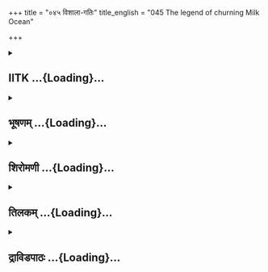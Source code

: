 +++
title = "०४५ विशाला-गतिः"
title_english = "045 The legend of churning Milk Ocean"

+++
<div caption="श्रीराम-हरिसीताराममूर्ति-घनपाठिभ्यां वचनम्" class="audioEmbed" src="https://archive.org/download/Ramayana-recitation-Sriram-harisItArAmamUrti-Ghanapaati-v2/Kanda_1/Kanda_1_BK-045-Vishala_Gamanam.mp3"></div>

<div class="js_include collapsed" newlevelforh1="2" title="IITK" unfilled url="/purANam/rAmAyaNam/audIchya-pAThaH/iitk/1_bAlakANDam/04-mithilAyAtrA/03/045_vishAlA-gatiH.md">
<details><summary><h2>IITK ...{Loading}...</h2></summary>

Devatas and daityas churn the ocean of milk -- Rudra swallows venom --
Visnu assumes the form of tortoise and supports Mandara mountain on his
back -- emergence of Dhanvantari, apsarasas, etc -- battle between devas
and daityas for possession of nectar.



### श्लोकः
#### मूलम्
विश्वामित्रवचश्श्रुत्वा राघवस् सहलक्ष्मणः।  
विस्मयं परमं गत्वा विश्वामित्रमथाब्रवीत्॥1.45.1॥

#### शब्दार्थः
सहलक्ष्मणः together with Lakshmana, राघवः Rama, विश्वामित्रवचः words of Visvamitra, श्रुत्वा having listened, परमम् great, विस्मयम् astonishment, गत्वा having obtained, अथ thereafter, विश्वामित्रम् addressing Visvamitra, अब्रवीत् spoke.

#### आङ्ग्लानुवादः
On hearing the words of Viswamitra, Rama along with Lakshmana, filled with astonishment said to himः



### श्लोकः
#### मूलम्
अत्यद्भुतमिदं ब्रह्मन् कथितं परमं त्वया।  
गङ्गावतरणं पुण्यं सागरस्यापि पूरणम्॥1.45.2॥

#### शब्दार्थः
ब्रह्मन् O Knower of Brahma, त्वया by you, कथितम् is narrated, परमम् great, इदम् this, गङ्गावतरणम् descent of Ganga, पुण्यम् sacred, सागरस्य ocean's, पूरणम् replenishment, अत्यद्भुतम् exceedingly wonderful.

#### आङ्ग्लानुवादः
"O Knower of the Brahman this story narrated by you relating to the descent of the sacred Ganga and the fullness of the ocean  (due to Ganga's fall) is very wonderful".



### श्लोकः
#### मूलम्
तस्य सा शर्वरी सर्वा सह सौमित्रिणा तदा।  
जगाम चिन्तयानस्य विश्वामित्रकथां शुभाम् ॥1.45.3॥

#### शब्दार्थः
तदा then, तस्य Rama, सौमित्रिणा सह together with Lakshmana, शुभाम् holy, विश्वामित्रकथाम् the story narrated by Visvamitra, चिन्तयानस्य while thinking, सा that, सर्वा completely, शर्वरी night, जगाम passed away.

#### आङ्ग्लानुवादः
Then Rama along with Lakshmana spent the whole night reflecting on the auspicious story narrated by Viswamitra.



### श्लोकः
#### मूलम्
ततः प्रभाते विमले विश्वामित्रं महामुनिम्।  
उवाच राघवो वाक्यं कृताह्निकमरिन्दमः॥1.45.4॥

#### शब्दार्थः
ततः afterwards, अरिन्दमः the destroyer of enemies, राघवः Rama, विमले clear, प्रभाते early morning, कृताह्निकम् after completing daily religious and spiritual rites, महामुनिम् great ascetic, विश्वामित्रम् addressing Visvamitra, वाक्यम् words, उवाच said.

#### आङ्ग्लानुवादः
Thereafter, the progeny of the Raghus, the destroyer of enemies (Rama) addressed Viswamitra in the clear early morning after Viswamitra had completed his routine ritesः



### श्लोकः
#### मूलम्
गता भगवती रात्रिश्श्रोतव्यं परमं श्रुतम्।  
क्षणभूतेव नौ रात्रिस् सम्वृत्तेयं महातपः॥1.45.5॥  
इमां चिन्तयतस्सर्वां निखिलेन कथां तव।

#### शब्दार्थः
महातपः O Great performer of austerities, परमम् supreme, श्रोतव्यम् fit to be listened, श्रुतम् has been heard, भगवती glorious, रात्रिः night, गता has passed, तव your, इमाम् this, सर्वाम् complete, कथाम् story, चिन्तयतः pondering over, नौ for both of us, इयम् this, रात्रिः night, क्षणभूतेव like a moment, सम्वृत्ता has turned out to be.

#### आङ्ग्लानुवादः
"O Noble ascetic we have heard this great story worthy to be listened. As we both lay pondering over the entire story (narrated by you), the glorious night passed off just like a moment.



### श्लोकः
#### मूलम्
तराम सरितां श्रेष्ठां पुण्यां त्रिपथगां नदीम्॥1.45.6॥  
नौरेषा हि सुखास्तीर्णा ऋषीणां पुण्यकर्मणाम्।  
भगवन्तमिह प्राप्तं ज्ञात्वा त्वरितमागता॥1.45.7॥

#### शब्दार्थः
सरिताम् among rivers, श्रेष्ठाम् excellent, पुण्याम् holy, त्रिपथगाम् flowing in three directions, नदीम् river Ganga, तराम let us cross over, सुखास्तीर्णा spread comfortably, पुण्यकर्मणाम् of men of pious acts, ऋषीणाम् saints, एषा this, नौः boat, भगवन्तम् you venerable, इह here, प्राप्तम् had arrived, ज्ञत्वा knowing, त्वरितम् speedily, आगता हि has come.

#### आङ्ग्लानुवादः
We will cross over Ganga, the best of rivers, the sacred river that flows in three directions.This boat of pious saints which is well laidout has come here swiftly, having come to know that you, O Venerable one have arrived".



### श्लोकः
#### मूलम्
तस्य तद्वचनं श्रुत्वा राघवस्य महात्मनः।  
सन्तारं कारयामास सर्षिसङ्घस् सराघवः॥1.45.8॥

#### शब्दार्थः
तस्य महात्मनः of that illustrious, राघवस्य Rama's, तत् वचनम् those words, श्रुत्वा having heard, सर्षिसङ्घः accompanied by hosts of sages, सराघवः together with Rama and Lakshmana, सन्तारम् to cross over, कारयामास made (arrangements).

#### आङ्ग्लानुवादः
Hearing the words of noble Rama, he (Viswamitra), accompanied by hosts of sages besides Rama and Lakshmana made arrangements to cross (the river).



### श्लोकः
#### मूलम्
उत्तरं तीरमासाद्य सम्पूज्यर्षिगणं तदा।  
गङ्गाकूले निविष्टास्ते विशालां ददृशुः पुरीम्॥1.45.9॥

#### शब्दार्थः
उत्तरं तीरम् northern bank, आसाद्य having reached, तदा then, ऋषिगणम् groups of sages, सम्पूज्य having paid homage, गङ्गाकूले on the bank of river Ganga, निविष्टाः encamped, ते they, विशालां पुरीम् city of Vishala, ददृशुः beheld.

#### आङ्ग्लानुवादः
Having reached the northern bank, they paid homage to the sages encamped on the bank of  Ganga and beheld the city of Vishala.



### श्लोकः
#### मूलम्
ततो मुनिवरस्तूर्णं जगाम सह राघवः ।  
विशालां नगरीं रम्यां दिव्यां स्वर्गोपमां तदा॥1.45.10॥

#### शब्दार्थः
ततः subsequently, मुनिवरः best among ascetics, Visvamitra, सह राघवः together with Rama and Lakshmana, तदा then, रम्याम् enchanting, दिव्याम् splendid, स्वर्गोपमाम् like unto heaven, विशालाम् towards Vishala, नगरीम् city, तूर्णम् speedily, जगाम went.

#### आङ्ग्लानुवादः
Thereupon Viswamitra, the best of ascetics, accompanied by Rama and Lakshmana soon proceeded towards the enchanting and splendid city of Vishala comparable to heaven.



### श्लोकः
#### मूलम्
अथ रामो महाप्राज्ञो विश्वामित्रं महामुनिम् ।  
पप्रच्छ प्राञ्जलिर्भूत्वा विशालामुत्तमां पुरीम्॥1.45.11॥

#### शब्दार्थः
अथ thereafter, महाप्राज्ञः great intellectual, रामः Rama, प्राञ्जलिः भूत्वा with folded palms, महामुनिम् eminent ascetic, विश्वामित्रम् Visvamitra, उत्तमाम् excellent, विशालां पुरीम् about the city of Vishala, पप्रच्छ enquired.

#### आङ्ग्लानुवादः
Thereafter great intellectual, Rama, with folded palms enquired of eminent ascetic Viswamitra, about the excellent city of Vishala.



### श्लोकः
#### मूलम्
कतरो राजवंशोऽयं विशालायां महामुने।  
श्रोतुमिच्छामि भद्रं ते परं कौतूहलं हि मे॥.1.45.12॥

#### शब्दार्थः
महामुने O Distinguished ascetic, विशालायाम् in this city of Vishala, अयम् this, राजवंशः royal lineage, कतरः whose, श्रोतुम् to listen, इच्छामि I am desirous, ते भद्रम् may you prosper, मे to me, परम् great, कौतूहलं हि is my curiosity.

#### आङ्ग्लानुवादः
"O Distinguished ascetic, which royal dynasty is ruling this city of Vishala? Could you tell me? Great is my curiosity. May you prosper"



### श्लोकः
#### मूलम्
तस्य तद्वचनं श्रुत्वा रामस्य मुनिपुङ्गवः।  
आख्यातुं तत्समारेभे विशालस्य पुरातनम्॥1.45.13॥

#### शब्दार्थः
मुनिपुङ्गवः preeminent among ascetics, तस्य रामस्य Rama's, तत् वचनम् those words, श्रुत्वा having listened, विशालस्य city of Vishala's, पुरातनम् ancient, तत् that, आख्यातुम् to relate, समारेभे commenced.

#### आङ्ग्लानुवादः
Viswamitra, preeminent among ascetics, hearing the words of Rama commenced to relate the history of the ancient city of Vishala.



### श्लोकः
#### मूलम्
श्रूयतां राम शक्रस्य कथां कथयतश्शुभाम्।  
अस्मिन् देशे तु यद्वृत्तं तदपि शृणु राघव॥1.45.14॥

#### शब्दार्थः
राम O Rama, शक्रस्य Indra's, शुभाम् auspicious, कथाम् legendary story, कथयतः being related by me, श्रूयताम् may be heard, अस्मिन् देशे in this country, यत् what, वृत्तम् had happened, तदपि that also, शृणु you may listen.

#### आङ्ग्लानुवादः
"O Rama hear the auspicious legend of Indra. Listen, too, what had happened to this  
country.



### श्लोकः
#### मूलम्
पूर्वं कृतयुगे राम दितेः पुत्रा महाबलाः।  
अदितेश्च महाभाग वीर्यवन्तस्सुधार्मिकाः॥1.45.15॥

#### शब्दार्थः
महाभाग राम O Blessed Rama, पूर्वम् formerly, कृतयुगे in Krita yuga, दितेः पुत्राः sons of Diti, अदितेश्च sons of Aditi, महाबलाः highly powerful, वीर्यवन्तः possessed of valour, सुधार्मिकाः highly virtuous (used to live).

#### आङ्ग्लानुवादः
O Blessed Rama in kritayuga, the sons of Diti were very strong and those of Aditi were spirited and righteous.



### श्लोकः
#### मूलम्
ततस्तेषां नरश्रेष्ठ बुद्धिरासीन्महात्मनाम् ।  
अमरा अजराश्चैव कथं स्याम निरामयाः॥1.45.16॥

#### शब्दार्थः
ततः then, नरश्रेष्ठ O Best among men, महात्मनाम् of the illustrious, तेषाम् for them, अजराः free from old age, अमराश्चैव free from death, निरामयाः free from disease, कथम् how, स्याम we will be, बुद्धिः आसीत् a thought came.

#### आङ्ग्लानुवादः
O Best among men a thought came to those illustrious ones, 'how can we be  free from old age, death and disease'?



### श्लोकः
#### मूलम्
तेषां चिन्तयतां राम बुद्धिरासीन्महात्मनाम्।  
क्षीरोदमथनं कृत्वा रसं प्राप्स्याम तत्र वै॥1.45.17॥

#### शब्दार्थः
राम O Rama, चिन्तयताम् while they were reflecting over this matter, तेषाम् for them, महात्मनाम् noble ones, बुद्धिः a thought, आसीत् came, क्षीरोदमथनम् churning the ocean of milk, कृत्वा having made, तत्र from there, रसम् nectar of immortality, प्राप्स्याम we will obtain.

#### आङ्ग्लानुवादः
"O Rama While the noble sons were reflecting over this matter an idea flashed across their minds to get nectar by churning the ocean of milk.



### श्लोकः
#### मूलम्
ततो निश्चित्य मथनं योक्त्रं कृत्वा च वासुकिम्।  
मन्थानं मन्दरं कृत्वा ममन्थुरमितौजसः॥1.45.18॥

#### शब्दार्थः
ततः there upon, अमितौजसः those men who were very powerful, मथनम् to churn, निश्चित्य having decided, वासुकिम् Vasuki, योक्त्रम् as rope of the churning rod, कृत्वा having made, मन्दरम् Mandara mountain, मन्थानम् as churning rod, कृत्वा having made, ममन्थुः churned.

#### आङ्ग्लानुवादः
Thereupon, having decided to churn (the ocean mind) those very powerful ones, made Vasuki, (the great snake), as a rope and Mandara mountain as the churning rod.And started churning it.



### श्लोकः
#### मूलम्
अथ वर्षसहस्रेण योक्त्रसर्पशिरांसि च।  
वमन्त्यति विषं तत्र ददंशुर्दशनैश्शिलाः॥1.45.19॥

#### शब्दार्थः
अथ thereafter, वर्षसहस्रेण in a thousand years, योक्त्रसर्पशिरांसि the hoods of the serpent made as rope, तत्र there, अतिविषम् virulent poison, वमन्ति vomitting, शिलाः rocks, दशनैः with teeth, ददंशुः had bitten.

#### आङ्ग्लानुवादः
After a thousand years, the hoods of the snake made as rope vomitted venom and started biting the rocks of the Mandara mountain with their teeth.



### श्लोकः
#### मूलम्
उत्पपाताग्निसङ्काशं हालाहलमहाविषम्।  
तेन दग्धं जगत्सर्वं सदेवासुरमानुषम्॥1.45.20॥

#### शब्दार्थः
अग्निसङ्काशम् resembling fire, हालाहलमहाविषम् virulent venom known as HalaHala, उत्पपात was sprung up, तेन by that, सदेवासुरमानुषम् with devatas, asuras, mortals, सर्वम् entire, जगत् world, दग्धम् was burnt.

#### आङ्ग्लानुवादः
Therefrom was produced halahala, virulent venom resembling fire.The entire universe  consisting of devatas, asuras and mortals was burnt down.



### श्लोकः
#### मूलम्
अथ देवा महादेवं शङ्करं शरणार्थिनः।  
जग्मुः पशुपतिं रुद्रं त्राहि त्राहीति तुष्टुवुः॥1.45.21॥

#### शब्दार्थः
अथ then, देवाः devatas, शरणार्थिनः seeking refuge, महादेवम् great god, शङ्करम् the god causing happiness, पशुपतिम् lord of all living beings, रुद्रम् to Rudra, जग्मुः had gone, त्राहि त्राहि इति save us, save us, तुष्टुवुः they extolled.

#### आङ्ग्लानुवादः
The devatas sought refuge in the great god Rudra who causes happiness, the Lord of all living beings. 'Save us, Save us', the cried.



### श्लोकः
#### मूलम्
एवमुक्तस्ततो देवैर्देवदेवेश्वरः प्रभुः।  
प्रादुरासीत्ततोऽत्रैव शङ्खचक्रधरो हरिः॥1.45.22॥

#### शब्दार्थः
ततः thereupon, प्रभुः lord, देवदेवेश्वरः the overlord, who is god of gods, देवैः by devatas, एवम् in this way, उक्तः having been spoken, ततः thereafter, शङ्खचक्रधरः bearing the conch and discus, हरिः Hari, अत्रैव here itself, प्रादुरासीत् appeared.

#### आङ्ग्लानुवादः
Thereupon, Hari the Lord of celestial beings extolled by the devatas appeared bearing the conch and discus.



### श्लोकः
#### मूलम्
उवाचैनं स्मितं कृत्वा रुद्रं शूलभृतं हरिः।  
दैवतैर्मथ्यमाने तु यत्पूर्वं समुपस्थितम् ॥1.45.23॥  
त्वदीयंहि सुरश्रेष्ठ सुराणामग्रजोऽसि यत् ।  
अग्रपूजामिमां मत्वा गृहाणेदं विषं प्रभो॥1.45.24॥

#### शब्दार्थः
हरिः Hari, स्मितं कृत्वा having smiled, शूलभृतम् god bearing the Trident, एनं रुद्रम् addressing Rudra, उवाच spoke, सुरश्रेष्ठ O Chief of celestials, दैवतैः by devatas, मथ्यमाने while churning, यत् whichever, पूर्वम् earlier, समुपस्थितम् is produced, त्वदीयं हि is yours, सुराणाम् among devatas, अग्रजः असि were born earliest, प्रभो O Capable one, इमाम् this one,    अग्रपूजाम् the first offering to the most distinguished, मत्वा thinking, इदम् this, विषम् venom, गृहाण receive.

#### आङ्ग्लानुवादः
Hari, smiling said to the tridentbearing Rudra "O Chief of celestial beings you were born the earliest among the devatas. Therefore, while churning the ocean whichever is produced first shall be offered to you. Considering it the first offering, O Lord accept this venom."



### श्लोकः
#### मूलम्
इत्युक्त्वा च सुरश्रेष्ठस्तत्रैवान्तरधीयत।  
देवतानां भयं दृष्टवाश्रुत्वा वाक्यं तु शार्ङ्गिणः।  
हालाहलविषं घोरं स जग्राहामृतोपमम्॥1.45.25॥

#### शब्दार्थः
सुरश्रेष्ठः excellent among devatas, इति in this manner, उक्त्वा having spoken, तत्रैव there alone, अन्तरधीयत vanished, सः Shiva, देवतानाम् devatas', भयम् fear, दृष्टवा having seen,    शार्ङ्गिणः वाक्यम् Visnu's word, श्रुत्वा having heard, घोरम् dreadful, हालाहलविषम् HalaHala venom, अमृतोपमम् treating it as nectar, जग्राह received.

#### आङ्ग्लानुवादः
Visnu, the highest among the devatas having the spoken, vanished. Siva who had heard Visnu's words and seen the fear of the gods received that  dreadful halahala  
treating it as nectar.



### श्लोकः
#### मूलम्
देवान्विसृज्य देवेशो जगाम भगवान् हरः।  
ततो देवासुरास्सर्वे ममन्थू रघुनन्दन ॥1.45.26॥

#### शब्दार्थः
देवेशः lord of devatas, भगवान् venerable, हरः Siva, देवान् devatas, विसृज्य leaving behind, जगाम had gone, रघुनन्दन O Descendent of Raghu, ततः then, सर्वे all, देवासुराः devatas and asuras, ममन्थुः churned.

#### आङ्ग्लानुवादः
Lord of the gods, venerable Siva went away to his abode leaving behind the devatas. O Descendant of Raghu then all the devatas and asuras resumed churning.



### श्लोकः
#### मूलम्
प्रविवेशाथ पातालं मन्थानः पर्वतोऽनघ।  
ततो देवास्सगन्धर्वास्तुष्टुवुर्मधुसूदनम्॥1.45.27॥

#### शब्दार्थः
अनघ O Sinless one, अथ after that, मन्थानः पर्वतः mountain Mandara used as churning rod, पातालम् to Patala, प्रविवेश entered (sank down), ततः thereupon, सगन्धर्वाः along with gandharvas, देवाः devatas, मधुसूदनम् Vishnu, तुष्टुवुः extolled.

#### आङ्ग्लानुवादः
'O Sinless one after the mountain (Mandara) used as churning rod sank down to nether world (patala) the devatas along with the gandharvas invoked Visnu'.



### श्लोकः
#### मूलम्
त्वं गतिः सर्वभूतानां विशेषेण दिवौकसाम्।  
पालयास्मान्महाबाहो गिरिमुद्धर्तुमर्हसि॥1.45.28॥

#### शब्दार्थः
महाबाहो O Strong armed one, त्वम् you, सर्वभूतानाम् for all living beings, गतिः ultimate refuge, विशेषेण specially, दिवौकसाम् for devatas, अस्मान् us, पालय protect, गिरिम् mountain, उद्धर्तुम् अर्हसि fit to lift it.

#### आङ्ग्लानुवादः
"O mightyarmed Visnu you are the ultimate refuge for all living beings, specially for the devatas. Protect us, you (alone) are fit to lift up the Mandara mountain".



### श्लोकः
#### मूलम्
इति श्रुत्वा हृषीकेशः कामठं रूपमास्थितः।  
पर्वतं पृष्ठतः कृत्वा शिश्ये तत्रोदधौ हरिः॥1.45.29॥

#### शब्दार्थः
हृषीकेशः controller of sense organs, हरिः Visnu, इति these words, श्रुत्वा having heard, कामठम् रूपम् form of tortoise, आस्थितः assuming, पर्वतम् mountain, पृष्ठतः on its back, कृत्वा having made, तत्र there, उदधौ in the ocean, शिश्ये reclined.

#### आङ्ग्लानुवादः
Having heard these words, the controller of the sense organs, Visnu, assumed the form of a tortoise reclined in the ocean supporting the mountain on its back.



### श्लोकः
#### मूलम्
पर्वताग्रे तु लोकात्मा हस्तेनाक्रम्य केशवः।  
देवानां मध्यतः स्थित्वा ममन्थ पुरुषोत्तमः॥1.45.30॥

#### शब्दार्थः
लोकात्मा omnipresent, पुरुषोत्तमः supreme Purusha, केशवः Visnu, देवानाम् devatas, मध्यतः amidst, स्थित्वा standing, पर्वताग्रे on the peak of mountain, हस्तेन with his hand, आक्रम्य occupying, ममन्थ churned.

#### आङ्ग्लानुवादः
Visnu, the Supreme being, the soul of the universe standing amidst the devatas took hold of the peak of mountain with his hand and continued to churn the ocean.



### श्लोकः
#### मूलम्
अथ वर्षसहस्रेण सदण्डस्सकमण्डलुः।  
पूर्वं धन्वन्तरिर्नाम अप्सराश्च सुवर्चसः॥1.45.31॥

#### शब्दार्थः
अथ there after, वर्षसहस्रेण in thousand years, सदण्डः holding staff, सकमण्डलुः with water pot (carried by ascetics), धन्वन्तरिर्नाम named Danvantari, सुवर्चसः of high lustre, अप्सराश्च apsaras, पूर्वम् in the begining (came out).

#### आङ्ग्लानुवादः
In this way thousand years rolled by. In the beginining came out Dhanvantari holding a staff and a water pot (carried by ascetics) and apsaras of high lustre.



### श्लोकः
#### मूलम्
अप्सु निर्मथनादेव रसास्तस्माद्वरस्त्रियः।  
उत्पेतुर्मनुजश्रेष्ठ तस्मादप्सरसोऽभवन्॥1.45.32॥

#### शब्दार्थः
मनुजश्रेष्ठ O Best among men, अप्सु waters, निर्मथनात् churning, तस्मात् रसात् from that essence, वरस्त्रियः excellent women, उत्पेतुः emerged, तस्मात् for that reason, अप्सरसः apsaras, अभवन् became.

#### आङ्ग्लानुवादः
O Best among men excellent women emerged out of the essence produced by churning of waters. Therefore they are known as apsarasas.



### श्लोकः
#### मूलम्
षष्टिः कोट्योऽभवंस्तासाम् अप्सराणां सुवर्चसाम्।  
असङ्ख्येयास्तु काकुत्स्थ यास्तासां परिचारिकाः॥1.45.33॥

#### शब्दार्थः
काकुत्स्थ O Kakutstha, सुवर्चसाम् highly lustrous, तासाम् अप्सराणाम् those apsarasas, षष्टिः कोट्यः sixty crores, अभवन् produced, तासाम् their, याः परिचारिकाः those attendants, असङ्ख्येयाः countless in number.

#### आङ्ग्लानुवादः
O Kakutstha there appeared sixty crore highly lustrous apsarasas. Their  attendants were countless in number.



### श्लोकः
#### मूलम्
न तास्स्म परिगृह्णन्ति सर्वे ते देवदानवाः।  
अप्रतिग्रहणात्ताश्च सर्वास्साधारणास्स्मृताः॥1.45.34॥

#### शब्दार्थः
सर्वे all, ते देवदानवाः devas or danavas, ताः them, न परिगृह्णन्ति स्म did not accept in marriage, अप्रतिग्रहणात् unmarried as they were, ताः सर्वाः all of them, साधारणाः belonging to all, स्मृताः have been called.

#### आङ्ग्लानुवादः
Neither devas nor danavas accept them in marriage. Unmarried, all of them have been regarded as belonging to all.



### श्लोकः
#### मूलम्
वरुणस्य ततः कन्या वारुणी रघुनन्दन ।  
उत्पपात महाभागा मार्गमाणा परिग्रहम्॥1.45.35॥

#### शब्दार्थः
रघुनन्दन O Joys of Raghus, Rama, ततः thereafter, वरुणस्य Varuna's, कन्या daughter, वारुणी Vaaruni, परिग्रहम् seeking consort, मार्गमाणा searching, उत्पपात fell out.

#### आङ्ग्लानुवादः
O Joy of the Raghus (Rama) thereafter Varuna's daughter Varuni (goddess of wine) came out searching for a consort.



### श्लोकः
#### मूलम्
दितेः पुत्रा न तां राम जगृहुर्वरुणात्मजाम्।  
अदितेस्तु सुता वीर जगृहुस्तामनिन्दिताम्॥1.45.36॥

#### शब्दार्थः
राम O Rama, तां वरुणात्मजाम् that Varuni, दितेः Diti's, पुत्राः sons, न जगृहुः did not accept, वीर O heroic one, अनिन्दिताम् blemishless, ताम् her, अदितेः सुताः sons of Aditi, जगृहुः   received.

#### आङ्ग्लानुवादः
O Rama while Diti's sons did not accept the unblemished Varuni, O heroic one, the sons of Aditi did.



### श्लोकः
#### मूलम्
असुरास्तेन दैतेयास्सुरास्तेनादितेस्सुताः।  
हृष्टाः प्रमुदिताश्चासन् वारुणीग्रहणात्सुराः॥1.45.37॥

#### शब्दार्थः
तेन for that reason, दैतेयाः sons of Diti, असुराः Asuras (without wine), अदितेः Aditi's, सुताः sons, सुराः Suras, सुराः devatas, वारुणीग्रहणात् for having accepted Vaaruni, हृष्टाः (प्रमुदिताः च) आसन् became glad.

#### आङ्ग्लानुवादः
For that reason, sons of Diti were called asuras. Aditi's sons were known as suras. Devatas grew exceedingly glad for having Varuni.



### श्लोकः
#### मूलम्
उच्चैश्श्रवा हयश्रेष्ठो मणिरत्नं च कौस्तुभम्।  
उदतिष्ठन्नरश्रेष्ठ तथैवामृतमुत्तमम्॥1.45.38॥

#### शब्दार्थः
नरश्रेष्ठ O Foremost among men, उच्चैश्श्रवाः Ucchaishravas, the celestial horse,  हयश्रेष्ठः best of horses, कौस्तुभम् Kausthubham, मणिरत्नं च best among Jewels, तथैव and also, उत्तमम् excellent, अमृतम् nectar, उदतिष्ठन् arose (out of foam).

#### आङ्ग्लानुवादः
O Foremost among men (Rama) ucchaishravas, the best of horses (the celestial horse), kausthubham, the best jewel and also nectar came (from churning).



### श्लोकः
#### मूलम्
अथ तस्य कृते राम महानासीत्कुलक्षयः।  
अदितेस्तु ततः पुत्रा दितेः पुत्रानसूदयन्॥1.45.39॥

#### शब्दार्थः
राम O Rama, अथ thereafter, तस्य कृते for it's sake, महान् great, कुलक्षयः आसीत् destructin of race took place, ततः thereafter, अदितेः Aditi's, पुत्राः sons, दितेः Diti's, पुत्रान् sons, असूदयन् killed.

#### आङ्ग्लानुवादः
O Rama the race of devatas and daityas suffered great destruction because of (their fight for) that nectar. Thereafter Aditi's sons, the devatas killed Diti's sons, the daityas.



### श्लोकः
#### मूलम्
एकतोऽभ्यागमन् सर्वे ह्यसुरा राक्षसैस्सह।  
युद्धमासीन्महाघोरं वीर त्रैलोक्यमोहनम्॥1.45.40॥

#### शब्दार्थः
वीर O Heroic Rama, सर्वे all, असुराः asuras, राक्षसैः सह along with rakshasas, एकतः on one side, अभ्यागमन् joined, त्रैलोक्यमोहनम् striking confusion (delusion) among the three worlds, महाघोरम् violently dreadful, युद्धम् battle, आसीत् took place.

#### आङ्ग्लानुवादः
O Heroic Rama all the asuras along with the rakshasas joined on one side. A violent and a dreadful battle which threw the three worlds in to a great confusion, ensued.



### श्लोकः
#### मूलम्
यदा क्षयं गतं सर्वं तदा विष्णुर्महाबलः।  
अमृतं सोऽहरत्त्तूर्णं मायामास्थाय मोहिनीम्॥1.45.41॥

#### शब्दार्थः
यदा when, सर्वम् everything, क्षयं गतम् was perished, तदा then, महाबलः endowed with great power, सः विष्णुः Vishnu, मोहिनीम् Mohini form (elusivedelusive ), मायाम् illusion (maya), आस्थाय assuming, तूर्णम् speedily, अमृतम् nectar, आहरत् had stolen.

#### आङ्ग्लानुवादः
When everything was destroyed completely, the exceedingly powerful Visnu assuming the form of Mohini a charming woman (elusive form) with the power of illusion quickly stole away the nectar.



### श्लोकः
#### मूलम्
ये गताऽभिमुखं विष्णुमक्षयं पुरुषोत्तमम्।  
सम्पिष्टास्ते तदा युद्धे विष्णुना प्रभविष्णुना॥1.45.42॥

#### शब्दार्थः
अक्षयम् imperishable, पुरुषोत्तमम् supreme purusha, विष्णुम् Vishnu, ये those, युद्धे in the battle, अभिमुखम् in front of him, गताः had gone, ते they, प्रभविष्णुना by the capable, विष्णुना by Vishnu, सम्पिष्टाः were grounded.

#### आङ्ग्लानुवादः
Those who opposed the imperishable, supreme purusha, Visnu, in the battle were crushed by all powerful Visnu.



### श्लोकः
#### मूलम्
अदितेरात्मजा वीरा दितेः पुत्रान्निजघ्निरे।  
तस्मिन् घोरे महायुद्धे दैतेयादित्ययोर्भृशम्॥1.45.43॥

#### शब्दार्थः
दैतेयादित्ययोः of the daityas and adityas, तस्मिन् in that, घोरे महायुद्धे great battle, वीराः heroic, अदितेः Aditi's, आत्मजाः sons, दितेः Diti's, पुत्रान् sons, निजघ्निरे killed.

#### आङ्ग्लानुवादः
In that great and terrible battle between daityas and devatas, Aditi's sons killed Diti's.



### श्लोकः
#### मूलम्
निहत्य दितिपुत्रांश्च राज्यं प्राप्य पुरन्दरः।  
शशास मुदितो लोकान् सर्षिसङ्घान् सचारणान्॥1.45.44॥

#### शब्दार्थः
पुरन्दरः Indra, दितिपुत्रान् the sons of Diti, निहत्य having killed, राज्यम् kingdom, प्राप्य having gained, मुदितः pleased, सर्षिसङ्घान् in the company of rishis, सचारणान् celestial singers, लोकान् worlds, शशास ruled.

#### आङ्ग्लानुवादः
Indra, having killed the sons of Diti was happy with the kingdom gained. He ruled the worlds in the company of rishis and celestial singers".  

### समाप्तिः
 श्रीमद्रामायणे वाल्मीकीय आदिकाव्ये बालकाण्डे पञ्चचत्वारिंशस्सर्गः॥  
Thus ends the fortyfifth sarga of Balakanda of the holy Ramayana the first epic composed by sage Valmiki.

</details>
</div>
<div class="js_include collapsed" newlevelforh1="2" title="भूषणम्" unfilled url="/purANam/rAmAyaNam/audIchya-pAThaH/TIkA/bhUShaNa_iitk/1_bAlakANDam/04-mithilAyAtrA/03/045_vishAlA-gatiH.md">
<details><summary><h2>भूषणम् ...{Loading}...</h2></summary>



विश्वामित्रवचः श्रुत्वा राघवः सहलक्ष्मणः ।  

विस्मयं परमं गत्वा विश्वामित्रमथाब्रवीत्  ॥  १।४५।१  ॥   

एवं दशभिः सर्गैर्गङ्गागाङ्गेयसम्भ्ाववर्णनव्याजेन
धातुमोक्षणगङ्गापूतत्वनिमित्तकं देवतान्तरावरत्वं दर्शितम् । अथ त्रिभिः
सर्गैः महेन्द्रस्यावरत्वमुपपाद्यते--विश्वामित्रेत्यादि  ॥  १।४५।१  ॥   

  

अत्यद्भुतमिदं ब्रह्मन् कथितं परमं त्वया ।  

गङ्गावतरणं पुण्यं सागरस्यापि पूरणम्  ॥  १।४५।२  ॥   

अत्यद्भुतमिति । पूरणं खननेनाभिवर्द्धनम्  ॥  १।४५।२  ॥   

  

क्षणभूतेव नौ रात्रिः संवृत्तेयं महातपः ।  

इमां चिन्तयतस्सर्वां निखिलेन कथां तव  ॥  १।४५।३  ॥   

क्षणभूतेव नौ रात्रिरिति श्लोको गता भगवतीत्यर्धात्परमनुसन्धेयः  ॥  १।४५।३
 ॥   

  

तस्य सा शर्वरी सर्वा सह सौमित्रिणा तदा ।  

जगाम चिन्तयानस्य विश्वामित्रकथां शुभाम्  ॥  १।४५।४  ॥   

तस्येति । क्षणभूतेव जगामेत्यर्थः  ॥  १।४५।४  ॥   

  

ततः प्रभाते विमले विश्वामित्रं महामुनिम् ।  

उवाच राघवो वाक्यं कृताह्िनकमरिन्दमः  ॥  १।४५।५  ॥   

तत इति । विमले प्रभाते सम्यक्प्रभात इत्यर्थः  ॥  १।४५।५  ॥   

  

गता भगवती रात्रिः श्रोतव्यं परमं श्रुतम्  ॥  १।४५।६  ॥   

गतेत्यर्द्धत्रयम् । भगवती सत्कथायुक्तत्वात् पूज्या  ॥  १।४५।६  ॥   

  

तराम सरितां श्रेष्ठां पुण्यां त्रिपथगां नदीम् ।  

नौरेषा हि सुखास्तीर्णा ऋषीणां पुण्यकर्मणाम् ।  

भगवन्तमिह प्राप्तं ज्ञात्वा त्वरितमागता  ॥  १।४५।७  ॥   

तरामेति अर्द्धत्रयम् । ऋषीणां नौः ऋषितरणार्हा नौः  ॥  १।४५।७  ॥   

  

तस्य तद्वचनं श्रुत्वा राघवस्य महात्मनः ।  

सन्तारं कारयामास सर्षिसङ्घः सराघवः  ॥  १।४५।८  ॥   

तस्येति । स राघवः सर्षिसङ्घः । कारयामास अकरोत् । स्वार्थे णिच्  ॥  १।४५।८
 ॥   

  

उत्तरं तीरमासाद्य सम्पूज्यर्षिगणं तदा ।  

गङ्गाकूले निविष्टास्ते विशालां ददृशुः पुरीम्  ॥  १।४५।९  ॥   

उत्तरमिति । ऋषिगणं नौतारणार्थमागतं सम्पूज्य पूजापूर्वकं निवर्त्य ।
निविष्टाः क्षणं स्थिताः  ॥  १।४५।९  ॥   

  

ततो मुनिवरस्तूर्णं जगाम सहराघवः ।  

विशालां नगरीं रम्यां दिव्यां स्वर्गोपमां तदा  ॥  १।४५।१०  ॥   

तत इति । विशालां प्रतीति शेषः  ॥  १।४५।१०  ॥   

  

अथ रामो महाप्राज्ञो विश्वामित्रं महामुनिम् ।  

पप्रच्छ प्राञ्जलिर्भूत्वा विशालामुत्तमां पुरीम्  ॥  १।४५।११  ॥   

अथेति । विशालां विशालामाहात्म्यम्  ॥  १।४५।११  ॥   

  

कतरो राजवंशो ऽयं विशालायां महामुने ।  

श्रोतुमिच्छामि भद्रं ते परं कौतूहलं हि मे  ॥  १।४५।१२  ॥   

विशालायां वर्तमानो राजवंशः कतर इति द्वितीयः प्रश्नः  ॥  १।४५।१२  ॥   

  

तस्य तद्वचनं श्रुत्वा रामस्य मुनिपुङ्गवः ।  

आख्यातुं तत्समारेभे विशालस्य पुरातनम्  ॥  १।४५।१३  ॥   

तस्येति । विशालस्य विशालाख्यनगरस्य । पुरातनं कर्म प्रथमपृष्टं वैभवम्
आख्यातुं समारेभे  ॥  १।४५।१३  ॥   

  

श्रूयतां राम शक्रस्य कथां कथयतः शुभाम् ।  

अस्मिन् देशे तु यद्वृत्तं तदपि शृणु राघव  ॥  १।४५।१४  ॥   

श्रूयतामिति । अस्मिन्देशे यद्वृत्तं तच्छृणु । तच्छेषतया शक्रस्य कथां
कथयतो मत्तः सा श्रूयताम्  ॥  १।४५।१४  ॥   

  

पूर्वं कृतयुगे राम दितेः पुत्रा महाबलाः ।  

अदितेश्च महाभाग वीर्यवन्तः सुधार्मिकाः  ॥  १।४५।१५  ॥   

पूर्वमिति । पूर्वं कृतयुगे दितेः पुत्रा महाबला आसन् । अदितेः पुत्रा
वीर्यवन्तो धार्मिकाश्चासन्  ॥  १।४५।१५  ॥   

  

ततस्तेषां नरश्रेष्ठ बुद्धिरासीन्महात्मनाम् ।  

अमरा अजराश्चैव कथं स्याम निरामयाः  ॥  १।४५।१६  ॥   

तत इति । म्रियन्त इति मराः । पचाद्यच् । अमराः मरणरहिताः, अजराः
जरारहिताः, तेषां देवासुराणाम्  ॥  १।४५।१६  ॥   

  

तेषां चिन्तयतां राम बुद्धिरासीन्महात्मनाम् ।  

क्षीरोदमथनं कृत्वा रसं प्राप्स्याम तत्र वै  ॥  १।४५।१७  ॥   

तेषामिति । रसम् अमृतम् । तत्र क्षीरोदे  ॥  १।४५।१७  ॥   

  

ततो निश्चित्य मथनं योक्त्रं कृत्वा च वासुकिम् ।  

मन्थानं मन्दरं कृत्वा ममन्थुरमितौजसः  ॥  १।४५।१८  ॥   

तत इति । योक्त्रं मथनरज्जुं । मन्थानं मथनदण्डम्  ॥  १।४५।१८  ॥   

  

अथ वर्षसहस्रेण सदण्डः सकमण्डलुः ।  

पूर्वं धन्वन्तरिर्नाम अप्सराश्च सुवर्चसः  ॥  १।४५।१९  ॥   

अथेति । धन्वन्तरिरुत्पपात । अप्सराश्च उत्पेतुरिति शेषः ।
आकारान्तत्वमार्षम्  ॥  १।४५।१९  ॥   

  

अप्सु निर्मथनादेव रसस्तस्माद्वरस्त्रियः ।  

उत्पेतुर्मनुजश्रेष्ठ तस्मादप्सरसो ऽभवन्  ॥  १।४५।२०  ॥   

अप्स्विति । अप्सरःशब्दं निर्वक्तिअत्राप्शब्देन तद्विकारभूतं
क्षीरमुपलक्ष्यते । अप्सु यन्निर्मथनं तस्माद्यो रसस्तस्माद्रसाद्यत
उत्पेतुस्तस्मादप्सरसो ऽभवन् । पृषोदरादित्वात्साधुः  ॥  १।४५।२०  ॥   

  

षष्टिः कोट्यो ऽभवंस्तासामप्सराणां सुवर्चसाम् ।  

असङ्ख्येयास्तु काकुत्स्थ यास्तासां परिचारिकाः  ॥  १।४५।२१  ॥   

षष्टिरिति । तासां प्रधानभूतानाम्  ॥  १।४५।२१  ॥   

  

न ताः स्म प्रतिगृह्णन्ति सर्वे ते देवदानवाः ।  

अप्रतिग्रहणादेव तेन साधारणाः स्मृताः  ॥  १।४५।२२  ॥   

न ताः स्मेति । न ताः स्म प्रतिगृह्णन्ति न साधारण्येन प्रतिगृह्णन्ति
स्मेत्यर्थः । कुतः अप्रतिग्रहणात्, को वा मम पतिरिति मार्गणाकरणादित्यर्थः
। तेनासाधारण्येन परिग्रहाकरणेन  ॥  १।४५।२२  ॥   

  

वरुणस्य ततः कन्या वारुणी रघुनन्दन ।  

उत्पपात महाभागा मार्गमाणा परिग्रहम्  ॥  १।४५।२३  ॥   

वरुणस्येति । वरुणस्य समुद्राधिदेवतायाः । वारुणी सुराधिदेवता । परिग्रहं
ममेयमिति परिग्रहस्य कर्तारम्  ॥  १।४५।२३  ॥   

  

दितेः पुत्रा न तां राम जगृहुर्वरुणात्मजाम् ।  

अदितेस्तु सुता वीर जगृहुस्तामनिन्दिताम्  ॥  १।४५।२४  ॥   

दितेरिति । स्पष्टम्  ॥  १।४५।२४  ॥   

  

असुरास्तेन दैतेयाः सुरास्तेनादितेः सुताः ।  

हृष्टाः प्रमुदिताश्चासन् वारुणीग्रहणात्सुराः  ॥  १।४५।२५  ॥   

प्रसङ्गात्सुरासुरशब्दौ निर्वक्ति--असुरा इति । तेन सुरायाः परिग्रहणेन
सुराः । अर्श आदित्वादजन्तः । पिष्टादिविकृतिरेव सुरा निन्द्या । हृष्टाः
पुलकिताः  ॥  १।४५।२५  ॥   

  

उच्चैश्श्रवा हयश्रेष्ठो मणिरत्नं च कौस्तुभम् ।  

उदतिष्ठन्नरश्रेष्ठ तथैवामृतमुत्तमम्  ॥  १।४५।२६  ॥   

उच्चैःश्रवा इति । उत्तमं पूर्वोत्पन्नेभ्यः श्रेष्ठम्  ॥  १।४५।२६  ॥   

  

अथ तस्य कृते राम महानासीत्कुलक्षयः ।  

अदितेस्तु ततः पुत्रा दितेः पुत्रानसूदयन्  ॥  १।४५।२७  ॥   

अथेति । तस्य कृते, अमृतस्य ग्रहणार्थमित्यर्थः । कुलक्षयः उभयपक्षे ऽपि
सङ्घातविनाशः । तदेवोपपादयति--अदितेरित्यादिना  ॥  १।४५।२७  ॥   

  

एकतो ऽभ्यागमन् सर्वे ह्यसुरा राक्षसैस्सह ।  

युद्धमासीन्महाघोरं वीर त्रैलोक्यमोहनम्  ॥  १।४५।२८  ॥   

एकत इति । अनन्तरमसुरा एकतः एकतामभ्यागमन् बलवृद्धय इति भावः  ॥  १।४५।२८
 ॥   

  

यदा क्षयं गतं सर्वं तदा विष्णुर्महाबलः ।  

अमृतं सो ऽहरत्तूर्णं मायामास्थाय मोहिनीम्  ॥  १।४५।२९  ॥   

यदेति । मोहिनीं काममोहजननीम् । मायाम् आश्चर्यशक्तिम् । आस्थाय अवलम्ब्य ।
स्वमाययाद्भुतयोषिदाकृतिं परिगृह्य तद्रूपेण तान् वञ्चयित्वा तेभ्यो
ऽमृतमहरदित्यर्थः । यद्वा
सर्वमोहकरीमन्तर्द्धानशक्तिमास्थायामृतमाहरदित्यर्थः ।
पुराणान्तरवृत्तान्तः कल्पभेदेनेतिबोध्यम्  ॥  १।४५।२९  ॥   

  

ये गताभिमुखं विष्णुमक्षयं पुरुषोत्तमम् ।  

सम्पिष्टास्ते तदा युद्धे विष्णुना प्रभविष्णुना  ॥  १।४५।३०  ॥   

य इति । अत्र सन्धिरार्षः । ये असुराः अक्षयम् अस्ति जायते परिणमते
विवर्द्धते अपक्षीयते विनश्यतीत्युक्तषड्भाव विकारैः शून्यम् । पुरुषोत्तमं
सर्वपुरुषेषूत्तमम् । विष्णुमभिमुखं गताः अभिमुखतया प्रातिकूल्येन गताः ।
ते विष्णुना सम्पिष्टाः चूर्णिताः । संविष्टा इति पाठेये अमुमभिमुखं गताः
शरणागताः देवास्ते युद्धे संविष्टाः आविष्टाः, आप्यायितबला आसन्नित्यर्थः
 ॥  १।४५।३०  ॥   

  

अदितेरात्मजा वीरा दितेः पुत्रान्निजघ्िनरे ।  

तस्मिन् युद्धे महाघोरे दैतेयादित्ययोर्भृशम्  ॥  १।४५।३१  ॥   

अदितिरिति । दितेः पुत्रान्, अवशिष्टानिति शेषः । यद्वा अदितेरात्मजा
आप्यायितबलाः सन्तः तस्मिन् दैतेयादित्ययोर्देवासुरयोर्युद्धे
असुरान्निजघ्निरे  ॥  १।४५।३१  ॥   

  

निहत्य दितिपुत्रांश्च राज्यं प्राप्य पुरन्दरः ।  

शशास मुदितो लोकान् सर्षिसङ्घान् सचारणान्  ॥  १।४५।३२  ॥   

इत्यार्षे श्रीरामायणे वाल्मीकीये आदिकाव्ये बालकाण्डे पञ्चचत्वारिंशः
सर्गः  ॥  ४५  ॥   

निहत्येति । चकारादमृतमपीत्यर्थः  ॥  १।४५।३२  ॥   

अस्मिन्सर्गे द्वात्रिंशत् श्लोकाः । अन्ये कल्पिताः । यद्यप्यत्र
कालकूटाद्युत्पत्तिरपेक्षिता तथाप्युत्तरकथाशेषत्वेन सर्वासुरक्षय एव
प्रधानतयोपात्त इति बोध्यम्  ॥  इति श्रीगोविन्दराजविरचिते श्रीरामायणभूषणे
मणिमञ्जीराख्याने बालकाण्डव्याख्याने पञ्चचत्वारिंशः सर्गः  ॥  ४५  ॥   

  



</details>
</div>
<div class="js_include collapsed" newlevelforh1="2" title="शिरोमणी" unfilled url="/purANam/rAmAyaNam/audIchya-pAThaH/TIkA/shiromaNI_iitk/1_bAlakANDam/04-mithilAyAtrA/03/045_vishAlA-gatiH.md">
<details><summary><h2>शिरोमणी ...{Loading}...</h2></summary>



विश्वामित्रवचनश्रवणानन्तरकालिकं वृत्तमाह विश्वामित्रेति । अथ
विश्वामित्रोक्त्यनन्तरं सहलक्ष्मणो राघवो रामः विश्वामित्रवचः श्रुत्वा
परमं विस्मयं गत्वा विश्वामित्रमब्रवीत्  ॥  १।४५।१  ॥   

  

तद्वचनमेवाह अतीति । हे ब्रह्मन् अत्यद्भुतं परमं मनोहरं पुण्यं
पवित्रत्वहेतुभूतमिदं गङ्गावतरणं सागरस्य पूरणं गङ्गया पूर्तिरपि त्वया
कथितम्  ॥  १।४५।२  ॥   

  

सन्तुष्टमिति । अत एव हे ब्रह्मन् मे मनः सन्तुष्टं इत्युक्त्वा विरराम ।
हकारः हेत्वर्थः । तस्येति सह सौमित्रिणा सह ते निद्रादिवेगं क्षमते इति
सहः स एव सौमित्रिरिति कर्मधारयः तेन सह शुभां विश्वामित्रकथां चिन्तयानस्य
तस्य रामस्य सर्वा सा शर्वरी रात्रिर्जगाम एतेन गङ्गाचरितस्य
सहृदयहृदयापहारकत्वं व्यक्तम्  ॥  १।४५।३  ॥   

  

तत इति । ततः विश्वामित्रोक्तिचिन्तनानन्तरं कृताह्निकं कृतमाह्निकं
सन्ध्योपासनादि येन तं महामुनिं विश्वामित्रमरिन्दमो राघवः विमले प्रभाते
ऽत्यन्तप्रभातसमये वाक्यमुवाच  ॥  १।४५।४  ॥   

  

तद्वाक्यमेवाह गतेति । यतः श्रोतव्यं श्रवणार्हं परममत्युत्कृष्टमावाभ्यां
श्रुतमतः गता व्यतीता रात्रिः भगवती अत्यैश्वर्यप्रापिका अभवदिति शेषः ।
अतो हे महातपः पुण्यामिमां तव कथां त्वदुक्तगङ्गागाथां निखिलेन निःशेषतः
चिन्तयतोः नौ आवयोः इयं रात्रिः क्षणभूता इव संवृत्ता जाता अतः सरिता
श्रेष्ठां पुण्यां पवित्रत्वहेतुभूतां त्रिपथगां नदीं गङ्गां तराम ।
श्लोकद्वयमेकान्वयि  ॥  १।४५।५,६  ॥   

  

तरणस्यावश्यकत्वं बोधयन्नाह नौरिति । सुखास्तीर्णा सुखमास्तीर्णमास्तरणं
यस्यां सा पुण्यकर्मणामृषीणामेषां नौः भगवन्तं त्वामिह प्राप्तं ज्ञात्वैव
त्वरितमागता एतेन द्रुतं तरणीयमिति  

ध्वनितम् । हिशब्द एवार्थे  ॥  १।४५।७  ॥   

  

तस्येति । महात्मनः तस्य राघवस्य तत्तरणबोधक वचनं श्रुत्वा सर्षिसङ्घः
ऋषिसङ्घसहितः सराघवः राघवसहितः विश्वामित्रः सन्तारं गङ्गासन्तरणं कारयामास
चकार । स्वार्थे णिच् प्रयोजकाविवक्षा वा  ॥  १।४५।८  ॥   

  

उत्तरमिति । ततः गङ्गासन्तरणानन्तरमुत्तरमग्रिमं कूलमासाद्य प्राप्य ऋषिगणं
तत्रत्यऋषिसमूहं सम्पूज्य गङ्गाकूले निविष्टाः कञ्चित्कालं स्थितास्ते
विश्वामित्ररामलक्ष्मणाः विशालां पुरीं ददृशुः  ॥  १।४५।९  ॥   

  

तत इति । तदा पुरीदर्शनानन्तरकाले सहराघवः राघवसहितः मुनिवरो विश्वामित्रः
दिव्यां प्राकृतविलक्षणां रम्यां रमणीयां स्वर्गोपमां स्वर्गसदृशीं विशालां
नगरीं तूर्णं शीघ्रं ततो गङ्गाकूलात् जगाम  ॥  १।४५।१०  ॥   

  

अथेति । अथ गमनानन्तरं महाप्राज्ञं महामुनिं विश्वामित्रं
प्राञ्जलिर्भूत्वा रामः उत्तमां विशालां पुरीं पप्रच्छ किमस्या महत्त्वमिति
प्रश्नं कृतवानित्यर्थः  ॥  १।४५।११  ॥   

  

द्वितीयं प्रश्नमाह कतर इति । हे महामुने विशालायामयं प्रसिद्धः कतरः कः
राजवंशो ऽस्तीति श्रोतुमिच्छामि मे परं कौतूहलमस्ति ते भद्रं एतेन
प्रश्नद्वयोत्तरं वदेति ध्वनितम् । हिशब्द इत्यर्थः  ॥  १।४५।१२  ॥   

  

तस्येति । तस्य रामस्य तद्वचनं श्रुत्वा मुनिपुङ्गवो विश्वामित्रः विशालस्य
विशालाभिधनगरस्य तत् प्रसिद्धं पुरातनं पूर्वप्रश्नमाख्यातुमुत्तरत्वेन
कथयितुं समारेभे  ॥  १।४५।१३  ॥   

  

तत्समारम्भमेवाह श्रूयतामिति । हे राघव हे राम शक्रस्य इन्द्रस्य शुभां
कथां कथयतः प्रसङ्गसङ्गत्या वदतो मत्तः श्रूयतामेतेनेन्द्रकथा
विशालाकथोपयोगिनीति सूचितम् अत एवास्मिन् देशे यद्वृत्तं तदपि तत्त्वेन
श्रृणु अहं कथयामीत्यर्थः  ॥  १।४५।१४  ॥   

  

प्रतिज्ञातमाह पूर्वमिति । हे राम कृतयुगे पूर्वं महाबलाः दितेः पुत्रा
आसन्निति शेषः । ततः महाभागाः वीर्यवन्तः सुधार्मिकाः अदितेः पुत्रा आसन् ।
तुशब्दो ऽनन्तरार्थकः पुत्रा इत्युभयान्वयि  ॥  १।४५।१५  ॥   

  

तत इति । ततः उत्पत्त्यनन्तरं हे नरव्याघ्र महात्मनां तेषां
देवासुराणाममराः मरणरहिताः विजराः जरारहिताश्च निरामयाः रोगरहिताश्च वयं
कथं स्याम इति बुद्धिः चिन्ता आसीत् । एवश्चार्थकः । इतीत्यध्याहृतम् ।
ऽस्यामोऽ इति पाठो यदि प्रामाणिकस्तर्हि उरित्यर्थकः  ॥  १।४५।१६  ॥   

  

तेषामिति । हे राम चिन्तयतां विपश्चितां पण्डितानां तेषां देवासुराणां
क्षीरोदमथनं कृत्वा रसममरत्वादिहेतुभूतममृतं प्राप्स्याम प्राप्स्यामः इति
बुद्धिः निश्चयस्तत्र तस्मिन्समये आसीत् । वैशब्द इत्यर्थे  ॥  १।४५।१७  ॥   

  

तत इति । ततः प्रयत्नविस्तारकर्तारः अमितौजसः देवासुराः मथनं निश्चित्य
वासुकिं योक्रं मथनरज्जुं कृत्वा मन्दरं मन्थानं च कृत्वा ममन्थुः  ॥ 
१।४५।१८  ॥   

  

अथेति । अथ मन्थनप्रारम्भानन्तरं वर्षसहस्रेण अतिविषं वमन्त एव
योक्रसर्पशिरांसि दशनैर्दंष्ट्राभिस्तत्र विद्यमानाः शिला ददंशुः । वमन्त
इति पुंस्त्वमार्षम् । चशब्द एवार्थे  ॥  १।४५।१९  ॥   

  

विषप्रभावं वर्णयन्नाह उत्पपातेति ।
अग्निसङ्काशमग्न्यनुयोगिकसादृश्यप्रतियोगि हालाहलमहाविषं
हालाहलजातिकविषोत्तममुत्पपात समुद्रादूर्ध्वमगच्छत् तेन हालाहलमहाविषेण
सदेवासुरमानुषं देवासुरमानुषसहितं सर्वं जगत् दग्धं दग्धुमारेभे ।
आदिकर्मणि निष्ठा  ॥  १।४५।२०  ॥   

  

अथेति । अथ विषकर्तृकदाहप्रारम्भानन्तरं शरणार्थिनः रक्षणप्रयोजनवन्तः
देवाः शङ्करं  

कल्याणकर्तारं पशुपतिं नन्दीश्वररक्षाशीलं रुद्रं सर्वरुद्रनियन्तारं
महादेवं जग्मुः मनसेति शेषः त्राहि त्राहीति कृत्वा तुष्टुवुश्च । विनापि
चं समुच्चयः  ॥  १।४५।२१  ॥   

  

एवमिति । ततः त्राहि त्राहीति वचनश्रवणानन्तरमेवमनेन प्रकारेण देवैरुक्तः
देवदेवेश्वरः प्रभुः शिवः प्रादुरासीत् । ततः शिवप्रादुर्भावानन्तरं
शङ्खचक्रधरो हरिः अत्रैव प्रादुरासीत्  ॥  १।४५।२२  ॥   

  

उवाचेति । हरिर्विष्णुः स्मितं कृत्वा शूलभृतमेनं रुद्रमुवाच । तद्वचनमेवाह
दैवतैर्मथ्यमाने समुद्रे यत्पूर्वं समुपस्थितं निःसृतं तत् त्वदीयमेव तत्र
हेतुः हे सुरश्रेष्ठ यद्यस्मात् त्वं सुराणामग्रतः अग्र्यः श्रेष्ठः अग्रत
इत्यत्र प्रथमान्तात्तसिः अतः हे विभो सकलसामर्थ्यविशिष्ट इहैव स्थित्वा
इदं विषं गृहाण । श्लोकद्वयमेकान्वयि । तु हि शब्दौ एवार्थौ  ॥  १।४५।२३,२४
 ॥   

  

इतीति । सुरश्रेष्ठो विष्णुः इति अनेन प्रकारेण उक्त्वा तत्रैव अन्तरधीयत ।
देवेशः भगवान् सकलसामर्थ्यविशिष्टः हरः देवतानां भयं दृष्ट्वा शार्ङ्गिणः
विष्णोः वाक्यं च श्रुत्वा घोरं हालाहलविषममृतोपमं यथा स्यात्तथा सञ्जग्राह
कण्ठे दधार देवान्विसृज्वय जगाम च । श्लोकद्वयमेकान्वयि तुशब्दश्चार्थे  ॥ 
१।४५।२५,२६  ॥   

  

तत इति । हे रघुनन्दन ततः रुद्रगमनानन्तरं सर्वे देवासुराः ममन्थुः । अथ
अनन्तरं मन्थानः पर्वतोत्तमो मन्दरः पातालं प्रविवेश । बहुत्वमार्षम्  ॥ 
१।४५।२७  ॥   

  

तत इति । ततः पर्वतस्य पातालगमनानन्तरं सगन्धर्वा देवाः मधुसूदनं तुष्टुवुः
। स्तुतिमेवाह सर्वभूतानां दिवौकसां च विशेषेण गतिस्त्वमेव विनापि चं
समुच्चयः । सर्वं वाक्यं सावधारणं भवतीति न्यायेन एवकारलाभः  ॥  १।४५।२८
 ॥   

  

पालयेति । हे महाबाहो अस्माँस्त्वं पालय । पालनमेवाह गिरिमुद्धर्तुं
त्वमर्हसि । हृषीकेशः विष्णुः इति देववचः श्रुत्वा कामठं कमठरूपसदृशं
रूपमास्थितः प्रकटितवान्  ॥  १।४५।२९  ॥   

  

कमठरूपप्रकटनप्रयोजनं वदन्नाह पर्वतमिति । हरिः कमठरूपधारी विष्णुः तत्र
मथ्यमाने उदधौ पर्वतं पृष्ठतः पृष्ठे कृत्वा शिश्ये । अनन्तरं लोकात्मा
केशवः पुरुषोत्तमः पर्वताग्रं हस्तेनाक्रम्य देवानां मध्यतः स्थित्वा ममन्थ
। सार्धश्लोक एकान्वयी  ॥  १।४५।३०  ॥   

  

अथेति । अथानन्तरं वर्षसहस्रेण आयुर्वेदमयः धर्मात्मा सदण्डः दण्डसहितः
सकमण्डलुः कमण्डलुसहितः स धन्वन्तरिर्नाम पुमानृ उदतिष्ठत् । पूर्वमिति
पूर्वं धन्वन्तरिः अनन्तरं सुवर्चसः अप्सरा अप्सरसश्च उदतिष्ठन् ।
अर्धमेकान्वयि चो ऽनन्तरार्थकः  ॥  १।४५।३१,३२  ॥   

  

अप्सरश्शब्दार्थं विवृण्वन्नाह अप्स्विति । अप्सु तस्मात्प्रसिद्धात्
निर्मथनादेव जातात् रसाद्वरस्त्रियः उत्पेतुः तस्माद्धेतोः हे मनुजश्रेठ
अप्सरसो ऽप्सरस्सञ्ज्ञा अभवन् ता इति शेषः  ॥  १।४५।३३  ॥   

  

अप्सरसां सङ्ख्यां कुर्वन्नाह षष्टिरिति । सुवर्चसां तासामप्सराणामप्सरसां
षष्टिः कोट्यः अभवन् यास्तासां परिचारिकास्तास्तु हे काकुत्स्थ असङ्ख्येयाः
अभवन् । षष्टिः कोट्यः इत्यनयोः सङ्ख्येयत्वे अप्सरसामित्यत्र षष्ठी राहोः
शिर इत्यादाविव बोध्या  ॥  १।४५।३४  ॥   

  

नेति । ते तत्र वर्तमानाः सर्वे देवदानवास्ताः परिचारिकासहिताः अप्सरसः न
प्रतिगृह्णन्ति स्म तेन देवासुरसमूहेन तासामप्रतिग्रहणादेव ताः साङ्गाः
अप्सरसः साधारणाः स्मृताः । ता इत्युभयान्वयि  ॥  १।४५।३५  ॥   

  

वरुणस्येति । हे रघुनन्दन महाभागा परिग्रहं स्वस्वीकर्तारं मार्गमाणा
वारुणी सुराभिमानिनी देवता वरुणस्य कन्या ततः समुद्रादुत्पपात निस्सार  ॥ 
१।४५।३६  ॥   

  

दितेरिति । हे राम तां वरुणात्मजां दितेः पुत्रा न जगृहुः हे राम अदितेः
सुतास्तु  

अनिन्दितां तां जगृहुः  ॥  १।४५।३७  ॥   

  

असुरा इति । तेन सुराधिष्ठातृदेवतावरुणकन्याग्रहणाभावेन दैतेया असुरनामानो
ऽभवन्निति शेषः । तेन सुराधिष्ठातृदेवताग्रहण्ोन अदितेः सुताः सुराः अभवन्
। तत्र असुरशब्दे बहुव्रीहिः । सुरशब्दो ऽर्श आद्यजन्तः । एतदनुरोधेन
ऽअथासीद्वारुणी देवी कन्या कमललोचना । असुरा जगृहुस्तां वै हरेरनुमते न तेऽ
इति भागवतस्य त्वयमर्थः । हरेरनुमते स्थिता असुरास्तां वारुणीं कन्यां न
जगृहुः सुरा एव जगृहुरित्यर्थः । किञ्च असुराः जगृहुः
सुरैर्ग्राहयामासुरिति सुराः अदितिसुताः वारुणीग्रहणाद्धेतोः हृष्टाः
आनन्दविशिष्टाः अत एव प्रमुदिताः पुलकिताश्चासन्  ॥  १।४५।३८  ॥   

  

उच्चैरिति । हे नरश्रेष्ठ हरिश्रेष्ठः अश्ववरः उच्चैश्रवाः उदतिष्ठत् ।
मणिरत्नं मणिश्रेष्ठं कौस्तुभं च उदतिष्ठत् तथैव उत्तमममृतमुदतिष्ठत्  ॥ 
१।४५।३९  ॥   

  

अथेति । हे राम अथ अमृतोत्थानानन्तरं तस्य अमृतस्य कृते प्राप्तिप्रयत्ने
महान्कुलक्षयः देवासुरकुलध्वंसः आसीत् ततः बहुदेवासुरध्वंसानन्तरमदितेः
पुत्राः दितेः पुत्रान् असूदयन् । अमृतस्यार्थे कुलक्षयो जात इयत्नेन
उच्चैश्रवः कौस्तुभयोः उभयसम्मत्यैव यथायोग्यं विभागो जात इति ध्वनितम् ।
योग्यता च पूर्वं सुराणां वारुणीग्रहणादसुराणामेव उच्चैः श्रवोग्रहणं
युक्तं कौस्तुभस्य चोर्वरितत्वाद्विष्णुग्रहणं युक्तमिति  ॥  १।४५।४०  ॥   

  

दितिसुतसूदनप्रकारं वर्णयन्नाह एकत इति । राक्षसैः सह सर्वे असुराः एकतः
एकस्मिन्देशे एव अभ्यगमन् प्रापुः । हिशब्द एवार्थे तेन सुरा एव एकत्र इति
ध्वनितम् । हे वीर महाघोरमतिभयङ्करमत एव त्रैलोक्यमोहनं युद्धमासीत्  ॥ 
१।४५।४१  ॥   

  

यदेति । यदा यस्मिन्काले सर्वे देवासुराः क्षयं क्षीणबलतां गताः
प्राप्तास्तदा महाबलः सः विष्णुः मोहनीं मायां तूर्णमास्थाय स्वमोहिनीरूपं
प्रकटय्येत्यर्थः । अमृतमहरत्  ॥  १।४५।४२  ॥   

  

य इति । अक्षयं विनाशरहितं पुरुषोत्तमं विष्णुं युद्धे ये ऽभिमुखं गताः
बलादमृतजिघृक्षया प्राप्तास्ते तदागमनसमये प्रभविष्णुना
स्वसामर्थ्यप्रकटनेच्छावता विष्णुना सम्पिष्टाः सं चूर्णिताः । सन्दिष्टा
इति पाठे तु ये मित्रभावादिनाभिमुखं गताः ते सन्दिष्टाः अमृतपानाय आदिष्टा
तेभ्यो ऽमृतं दत्तवानित्यर्थः । अस्मिन् पाठे पूर्वोक्तपाठार्थो
व्यङ्ग्यमर्यादया लभ्यते । पूर्वोक्तपाठे एतत्पाठार्थस्तथा लभ्यत इति
बोध्यम्  ॥  १।४५।४३  ॥   

  

अदितेरिति । हे वीर अदितेरात्मजा दितेः पुत्रान् दैतेयादित्ययोः महाघोरे
तस्मिन् युद्धे भृशं निजघ्निरे  ॥  १।४५।४४  ॥   

  

निहत्येति । पुरन्दरः इन्द्रः दितिपुत्रान्निहत्य राज्यं प्राप्य च मुदितः
सन् सर्षिसङ्घानृषिसङ्घसहितान् सचारणान् चारणसहिताँल्लोकान् शशास ।
अत्रास्मिन्सर्गे द्वात्रिंशत् श्लोकाः अन्ये कल्पिताः इति
भूषणकृद्भिरुक्तं तत्रान्यकल्पितत्वं मूलयुक्तेरभावात्
श्लोकार्थानामबाधकत्वाच्च भारतादिप्रसिद्धविषयबोधकत्वाच्च
सर्वपुस्तकेषूपलम्भाच्च तदप्रमाणमिति प्रमाणिकाः अत एव ममन्थुरमितौजस इति
श्लोकानन्तरं अथ वर्षेत्यादिआयुर्वेदमयः पुमानित्यन्तं त्रयोदशश्लोकाः
प्रक्षिप्ता इत्यादिनात्र त्रयोदशानामेव प्रक्षिप्तत्वं भट्टैरुक्तं तन्मते
ऽपि एकोनविंशतेः श्लोकानां कल्पितत्वाभाववत्त्वं
सिद्धमेवोक्तत्रयोदशश्लोककल्पितत्त्वे ऽपि प्रमाणमलब्ध्वा बहव इत्युक्तम्
एतेन तन्मने ऽपि सर्वेषां कल्पितत्वाभाववत्त्वमर्थतः फलितमत एव
तीर्थादिव्याख्यासु कल्पितत्वप्रसङ्गानुत्थानमिति दिक्  ॥  १।४५।४५  ॥   

  

इति श्रीमद्वाल्मीकीयरामायणव्याख्याने रामायणशिरोमणौ बालकाण्डे
पञ्चचत्वारिंशः सर्गः  ॥  १।४५  ॥   

  

  



</details>
</div>
<div class="js_include collapsed" newlevelforh1="2" title="तिलकम्" unfilled url="/purANam/rAmAyaNam/audIchya-pAThaH/TIkA/tilaka_iitk/1_bAlakANDam/04-mithilAyAtrA/03/045_vishAlA-gatiH.md">
<details><summary><h2>तिलकम् ...{Loading}...</h2></summary>



अब्रवीत् । रात्र्यन्त इति शेषः  ॥  १।४५।१  ॥   

  

पूरणम् । गङ्गयेति शेषः  ॥  १।४५।२  ॥   

  

इमां तव कथां त्वदुक्तां कथां चिन्तयतो मम रामस्य रात्रिः क्षणभूतेव
संवृत्तातीता । एवमाश्चर्यभूता त्वदुक्ता गङ्गाकथेति भावः  ॥  १।४५।३  ॥   

  

विश्वामित्रेति सम्बोधनम् । उक्तस्यैवार्थस्यादरातिशयबोधनाय पुनरुपादानम्
 ॥  १।४५।४,५  ॥   

  

भगवती गङ्गा कथाश्रवणात्पूज्या  ॥  १।४५।६  ॥   

  

सुखास्तीर्णा सुखं शुभमास्तीर्णं यस्यां सा । त्वरितमागता । सर्षेस्तव
सेवार्थमित्याशयः  ॥  १।४५।७  ॥   

  

कारयामास । नाविकैरिति शेषः  ॥  १।४५।८  ॥   

  

सम्पूज्यर्षिगणम् । तत्तीरस्थमिति शेषः  ॥  १।४५।९  ॥   

  

विशालां जगाम । पूर्वदृष्टामिति शेषः  ॥  १।४५।१०  ॥   

  

विशालां परिपप्रच्छ । विशालाविषये प्रश्नं कृतवानित्यर्थः  ॥  १।४५।११  ॥   

  

विशालायाम् । सम्प्रति वर्तत इति शेषः  ॥  १।४५।१२  ॥   

  

"विशालायाः पुरातनम्" इति पाठः । पुरातनं तत्पुरीनिर्मितेः प्राक्तनं
वृत्तान्तम् । "विशालस्य" इति पाठे तन्नगरीनिर्माता राजा विशालो नाम ।
यद्वा विशालस्य । विशालानगर्यधिष्ठानदेशस्येत्यर्थः  ॥  १।४५।१३  ॥   

  

शक्रस्य कथां विशालवैभवप्रतिपादिकां कथां कथयतः सकाशान्मया श्रुताम् ।
अस्मिन्देशे विशालानगर्यधिष्ठानेदेशे यद्वृत्तं पुरातनं तद्विषयां तत्त्वेन
शृण्विति योजना  ॥  १।४५।१४  ॥   

  

सुधार्मिका इत्यदितिपुत्रविशेषणम् । आसन्नति शेषः  ॥  १।४५।१५  ॥   

  

अमरा मरणरहिताः । विजरा जरारहिताः । निरामया रोगरहिताः  ॥  १।४५।१६  ॥   

  

रसममृतरूपं रसायनम्  ॥  १।४५।१७  ॥   

  

योक्त्रम् मन्थनरज्जुम्  ॥  १।४५।१८  ॥   

  

योक्त्रसर्पो मन्थनरज्जुभूतः सर्पः । वमन्त इति पुंस्त्वमार्षम् । अति
अतिशयितं विषम्  ॥  १।४५।१९  ॥   

  

उत्पपातेति । तत इत्यादिः । शिलादशनादित्यर्थः । दष्टशिलाखण्डा एव
महाविषरूपं भूत्वोत्पपात  ॥  १।४५।२०,२१  ॥   

  

प्रभुर्महादेवः । ततो महादेवप्रादुर्भावानन्तरम्  ॥  १।४५।२२  ॥   

  

स्मितं कृत्वा । छलेन विषदानात्स्मितम्  ॥  १।४५।२३  ॥   

  

यद्यतो भवान्सुराणामग्रतः । तेषां मध्ये श्रेष्ठ इत्यर्थः  ॥  १।४५।२४  ॥   

  

सुरश्रेष्ठो विष्णुः  ॥  १।४५।२५  ॥   

  

अमृतोपमं यथा भवति तथा सञ्जग्राहेत्यन्वयः । पूर्वं देवेषु मन्थनसहायतया
स्थितो ऽपि विषपानानन्तरं तत्पीडया तांस्त्यक्त्वा जगाम । अमृतकुण्डमिति
शेषः  ॥  १।४५।२६  ॥   

  

मन्थानः पर्वतोत्तमो मन्दरः  ॥  १।४५।२७,२८  ॥   

  

कामठम् काच्छपम्  ॥  १।४५।२९  ॥   

  

शिश्ये स्थितवान् । जलेशय इत्यादौ स्थित्यर्थस्य शेतेर्दर्शनात्  ॥  १।४५।३०
 ॥   

  

ममन्थ पुरुषोत्तमः । अनेन शक्तिवैचित्र्यं प्रकटीकृतम्  ॥  १।४५।३१  ॥   

  

धन्वन्तरिरुदतिष्ठदित्यन्वयः । अप्सरा इत्यार्षम् । उदतिष्ठन्नित्यनुकर्षः
 ॥  १।४५।३२  ॥   

  

अप्सु क्षीररूपासु । तस्मात् । क्षीरोदसारभूतादित्यर्थः  ॥  १।४५।३३  ॥   

  

षष्टिः कोट्यः षष्टिकोटिसङ्ख्याः प्रधाना अप्सरसामभवन् ।
अपरिमितपरिचारिकोपेताः षष्टिकोट्यप्सरसो जाता इत्यर्थः  ॥  १।४५।३४  ॥   

  

ता उक्ताप्सरसो न प्रतिगृह्णन्ति ममैवेमा नान्यस्येति नाङ्गीकुर्वन्ति ।
सर्वे देवा दानवाश्चेत्यर्थः । तासां विशिष्य पत्यनिच्छयैव सम्मुग्धाकारतया
स्थितत्वात्तासां विशिष्य प्रतिग्रहाभावः । अत एव तासां साधारण्यम्  ॥ 
१।४५।३५  ॥   

  

वारुणी सुराधिदेवता । पिरग्रहम् केनचिदसाधारण्येनाङ्गीकारम्  ॥  १।४५।३६
 ॥   

  

अदितिसुताङ्गीकारे हेतुरनिन्दितामिति । निषेधशास्त्रं तु मानुषविषयम् ।
शास्त्रे देवतानामनधिकारात्  ॥  १।४५।३७  ॥   

  

असुराः सुरापरिग्रहराहित्यात् । सुराः सुरापरिग्रहसत्त्वात्  ॥  १।४५।३८,३९
 ॥   

  

तस्यामृतस्य कृते ग्रहणनिमित्तम्  ॥  १।४५।४०  ॥   

  

कलहप्रवृत्त्यनन्तरमसुरा राक्षसैः सहैकतामगमन् । बलसिद्ध्यर्थमिति शेषः ।
वीरेति सम्बुद्धिः । "परम्" इति क्वचित्पाठः  ॥  १।४५।४१  ॥   

  

सर्वं परस्परप्रहारेण देवासुरात्मकम् । क्षयं गतम् क्षयप्रायं गतम् । तदा
दैत्या राक्षसैरेकत्वेन बलवत्त्वान्मा हरन्त्विति बुद्ध्या मोहिनीं
काममोहजननीं मायां मायातनुमास्थाय तूर्णं शीघ्रममृतमहरत्  ॥  १।४५।४२  ॥   

  

गताभिमुखमिति सन्धिरार्षः । ये सुरा असुरा वा मायामूर्त्या गृहीतामृतं
विष्णुममृतजिघृक्षयाभिमुखं गताः प्राप्तास्ते सर्वे मूर्त्यन्तरास्थानेन
प्रभविष्णुना विष्णुना युद्धे सम्पिष्टाः  ॥  १।४५।४३  ॥   

  

दितेः पुत्रान्निजघ्निरे । धार्मिकत्वाद्विष्ण्वनुग्रहाच्च ।
दैतेयादित्ययोः असुरसुरवर्गयोः  ॥  १।४५।४४  ॥   

  

तुश्चार्थे राज्यमित्यनन्तरं योज्यः । राज्यममृतं च प्राप्येत्यर्थः  ॥ 
१।४५।४५  ॥   

  

अत्र "ममन्थुरमितौजसः" इति श्लोकानन्तरम् "अथवर्ष" इत्यादि "आयुर्वेदमयः
पुमान्" इत्यन्तत्रयोदशश्लोकाः प्रक्षिप्ताः" इति बहवः ।
अमृतदानराहुशिरश्छेदाद्यवर्णनवद्धालाहलोत्पत्त्याद्यवर्णनमिति तदाशयः  ॥   

इति श्रीरामाभिरामे श्रीरामीये रामायणतिलके वाल्मीकीय आदिकाव्ये बालकाण्डे
पञ्चचत्वारिंशः सर्गः  ॥  ४५  ॥   

  



</details>
</div>
<div class="js_include collapsed" newlevelforh1="2" title="द्राविडपाठः" unfilled url="/purANam/rAmAyaNam/drAviDapAThaH/1_bAlakANDam/04-mithilAyAtrA/03/045_vishAlA-gatiH.md">
<details><summary><h2>द्राविडपाठः ...{Loading}...</h2></summary>


विश्वामित्रवचः श्रुत्वा राघवः सहलक्ष्मणः।  
विस्मयं परमं गत्वा विश्वामित्रमथाब्रवीत् ॥ 1.45.1 ॥   
अत्यद्भुतमिदं ब्रह्मन् कथितं परमं त्वया।  
गङ्गावतरणं पुण्यं सागरस्यापि पूरणम् ॥ 1.45.2 ॥   
क्षणभूतेव नौ रात्रिः संवृत्तेयं महातपः।  
इमां चिन्तयतस्सर्वां निखिलेन कथां तव ॥ 1.45.3 ॥   
तस्य सा शर्वरी सर्वा सह सौमित्रिणा तदा।  
जगाम चिन्तयानस्य विश्वामित्रकथां शुभाम् ॥ 1.45.4 ॥   
ततः प्रभाते विमले विश्वामित्रं महामुनिम्।  
उवाच राघवो वाक्यं कृताह्निकमरिन्दमः ॥ 1.45.5 ॥   
गता भगवती रात्रिः श्रोतव्यं परमं श्रुतम् ॥ 1.45.6 ॥   
नौरेषा हि सुखास्तीर्णा ऋषीणां पुण्यकर्मणाम्।  
भगवन्तमिह प्राप्तं ज्ञात्वा त्वरितमागता ॥ 1.45.7 ॥   
तस्य तद्वचनं श्रुत्वा राघवस्य महात्मनः।  
सन्तारं कारयामास सर्षिसङ्घः सराघवः ॥ 1.45.8 ॥   
उत्तरं तीरमासाद्य सम्पूज्यर्षिगणं तदा।  
गङ्गाकूले निविष्टास्ते विशालां ददृशुः पुरीम् ॥ 1.45.9 ॥   
ततो मुनिवरस्तूर्णं जगाम सहराघवः।  
विशालां नगरीं रम्यां दिव्यां स्वर्गोपमां तदा ॥ 1.45.10 ॥   
अथ रामो महाप्राज्ञो विश्वामित्रं महामुनिम्।  
पप्रच्छ प्राञ्जलिर्भूत्वा विशालामुत्तमां पुरीम् ॥ 1.45.11 ॥   
कतरो राजवंशोऽयं विशालायां महामुने।  
श्रोतुमिच्छामि भद्रं ते परं कौतूहलं हि मे ॥ 1.45.12 ॥   
तस्य तद्वचनं श्रुत्वा रामस्य मुनिपुङ्गवः।  
आख्यातुं तत्समारेभे विशालस्य पुरातनम् ॥ 1.45.13 ॥   
श्रूयतां राम शक्रस्य कथां कथयतः शुभाम्।  
अस्मिन् देशे तु यद्वृत्तं तदपि शृणु राघव ॥ 1.45.14 ॥   
पूर्वं कृतयुगे राम दितेः पुत्रा महाबलाः।  
अदितेश्च महाभाग वीर्यवन्तः सुधार्मिकाः ॥ 1.45.15 ॥   
ततस्तेषां नरश्रेष्ठ बुद्धिरासीन्महात्मनाम्।  
अमरा अजराश्चैव कथं स्याम निरामयाः ॥ 1.45.16 ॥   
तेषां चिन्तयतां राम बुद्धिरासीन्महात्मनाम्।  
क्षीरोदमथनं कृत्वा रसं प्राप्स्याम तत्र वै ॥ 1.45.17 ॥   
ततो निश्चित्य मथनं योक्त्रं कृत्वा च वासुकिम्।  
मन्थानं मन्दरं कृत्वा ममन्थुरमितौजसः ॥ 1.45.18 ॥   
अथ वर्षसहस्रेण सदण्डः सकमण्डलुः।  
पूर्वं धन्वन्तरिर्नाम अप्सराश्च सुवर्चसः ॥ 1.45.19 ॥   
अप्सु निर्मथनादेव रसस्तस्माद्वरस्त्रियः।  
उत्पेतुर्मनुजश्रेष्ठ तस्मादप्सरसोऽभवन् ॥ 1.45.20 ॥   
षष्टिः कोट्योऽभवंस्तासामप्सराणां सुवर्चसाम्।  
असङ्ख्येयास्तु काकुत्स्थ यास्तासां परिचारिकाः ॥ 1.45.21 ॥   
न ताः स्म प्रतिगृह्णन्ति सर्वे ते देवदानवाः।  
अप्रतिग्रहणादेव तेन साधारणाः स्मृताः ॥ 1.45.22 ॥   
वरुणस्य ततः कन्या वारुणी रघुनन्दन।  
उत्पपात महाभागा मार्गमाणा परिग्रहम् ॥ 1.45.23 ॥   
दितेः पुत्रा न तां राम जगृहुर्वरुणात्मजाम्।  
अदितेस्तु सुता वीर जगृहुस्तामनिन्दिताम् ॥ 1.45.24 ॥   
असुरास्तेन दैतेयाः सुरास्तेनादितेः सुताः।  
हृष्टाः प्रमुदिताश्चासन् वारुणीग्रहणात्सुराः ॥ 1.45.25 ॥   
उच्चैश्श्रवा हयश्रेष्ठो मणिरत्नं च कौस्तुभम्।  
उदतिष्ठन्नरश्रेष्ठ तथैवामृतमुत्तमम् ॥ 1.45.26 ॥   
अथ तस्य कृते राम महानासीत्कुलक्षयः।  
अदितेस्तु ततः पुत्रा दितेः पुत्रानसूदयन् ॥ 1.45.27 ॥   
एकतोऽभ्यागमन् सर्वे ह्यसुरा राक्षसैस्सह।  
युद्धमासीन्महाघोरं वीर त्रैलोक्यमोहनम् ॥ 1.45.28 ॥   
यदा क्षयं गतं सर्वं तदा विष्णुर्महाबलः।  
अमृतं सोऽहरत्तूर्णं मायामास्थाय मोहिनीम् ॥ 1.45.29 ॥   
ये गताभिमुखं विष्णुमक्षयं पुरुषोत्तमम्।  
सम्पिष्टास्ते तदा युद्धे विष्णुना प्रभविष्णुना ॥ 1.45.30 ॥   
अदितेरात्मजा वीरा दितेः पुत्रान्निजघ्निरे।  
तस्मिन् युद्धे महाघोरे दैतेयादित्ययोर्भृशम् ॥ 1.45.31 ॥   
निहत्य दितिपुत्रांश्च राज्यं प्राप्य पुरन्दरः।  
शशास मुदितो लोकान् सर्षिसङ्घान् सचारणान् ॥ 1.45.32 ॥   

</details>
</div>
